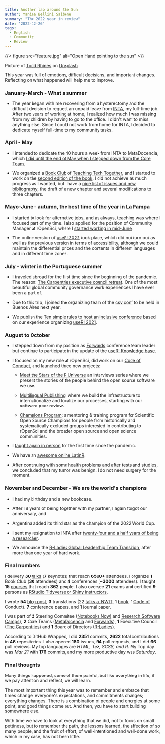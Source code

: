 ```yaml
---
title: Another lap around the Sun
author: Yanina Bellini Saibene
summary: "The 2022 year in review"
date: '2022-12-26'
tags:
  - English
  - Community
  - Review
---
```


{{< figure src="feature.jpg" alt="Open Hand pointing to the sun" >}}

Picture of <a href="https://unsplash.com/@rhinestodd?utm_source=unsplash&utm_medium=referral&utm_content=creditCopyText">Todd Rhines</a> on <a href="https://unsplash.com/es/fotos/W0jzK552m8E?utm_source=unsplash&utm_medium=referral&utm_content=creditCopyText">Unsplash</a>


This year was full of emotions, difficult decisions, and important changes. Reflecting on what happened will help me to improve.


### January-March - What a summer

* The year began with me recovering from a hysterectomy and the difficult decision to request an unpaid leave from [INTA](https://www.argentina.gob.ar/inta), my full-time job.  After two years of working at home, I realized how much I was missing from my children by having to go to the office. I didn't want to miss anything else. Since I could not work from home for INTA, I decided to dedicate myself full-time to my community tasks.

### April - May

* I intended to dedicate the 40 hours a week from INTA to MetaDocencia, which [I did until the end of May when I stepped down from the Core Team](/blog/2022-05-31-metadocencia/).

* We organized a [Book Club](/blog/2022_metadocencia_club_lectura_t3/) of [Teaching Tech Together](https://teachtogether.tech/), and I started to work on the [second edition of the book](https://github.com/yabellini/t3es2ed). I did not achieve as much progress as I wanted, but I have a [nice list of issues and new bibliography](https://github.com/gvwilson/teachtogether.tech/issues), the draft of a new chapter and several modifications to three chapters.

### Mayo-June - autumn, the best time of the year in La Pampa

* I started to look for alternative jobs, and as always, teaching was where I focused part of my time.  I also applied for the position of Community Manager at rOpenSci, where I [started working in mid-June](https://ropensci.org/blog/2022/06/21/introducing-yanina/).

* The online version of [useR! 2022](https://user2022.r-project.org/) took place, which did not turn out as well as the previous version in terms of accessibility, although we could maintain the differential prices and the contents in different languages and in different time zones.

### July - winter in the Portuguese summer

* I traveled abroad for the first time since the beginning of the pandemic.  The reason: [The Carpentries executive council retreat](https://carpentries.org/blog/2022/08/2022-executive-council-retreat/). One of the most beautiful global community governance work experiences I have ever been a part of.

* Due to this trip, I joined the organizing team of the [csv,conf](https://csvconf.com/) to be held in Buenos Aires next year.

* We publish the [Ten simple rules to host an inclusive conference](https://journals.plos.org/ploscompbiol/article?id=10.1371/journal.pcbi.1010164#sec006) based on our experience organizing [useR! 2021](https://user2021.r-project.org/).

### August to October

* I stepped down from my position as [Forwards](https://forwards.github.io/about/) conference team leader but continue to participate in the update of the [useR! Knowledge base](/project/user_knowledge_base/).

* I focused on my new role at rOpenSci, did work on our [Code of Conduct](https://ropensci.org/blog/2022/07/12/coc-update/), and launched three new projects:

  - [Meet the Stars of the R Universe](https://ropensci.org/blog/2022/11/23/r-universe-stars-1-en/) an interviews series where we present the stories of the people behind the open source software we use.

  - [Multilingual Publishing](https://ropensci.org/multilingual-publishing/): where we build the infrastructure to internationalize and localize our processes, starting with our software peer review.

  - [Champions Program](https://ropensci.org/champions/): a mentoring & training program for Scientific Open Source Champions for people from historically and systematically excluded groups interested in contributing to rOpenSci and the broader open source and open science communities.

* I [taught again in person](https://yabellini.netlify.app/courses/agri_remote_sensing/) for the first time since the pandemic.

* We have an [awesome online LatinR](https://github.com/LatinR/presentaciones-LatinR2022).

* After continuing with some health problems and after tests and studies, we concluded that my tumor was benign. I do not need surgery for the moment.


### November and December - We are the world's champions

* I had my birthday and a new bookcase.

* After 18 years of being together with my partner, I again forgot our anniversary, and

* Argentina added its third star as the champion of the 2022 World Cup.

* I sent my resignation to INTA after [twenty-four and a half years of being a researcher](blog/2022-12-21-inta/).  

* We announce the [R-Ladies Global Leadership Team Transition](https://blog.rladies.org/post/2022-11-18-global-leadership-team-transition/), after more than one year of hard work.

### Final numbers

I delivery **30** [talks](/talk/) (**7** keynotes) that reach **6500+** attendees. I organize **1** Book Club (**30** attendees) and **4** conferences (**~3000** attendees). I taught **15** [courses](/courses/) that reach **362** people. I also oversee **21** exams and certified **9** persons as [RStudio Tidyverse or Shiny instructors](https://education.rstudio.com/trainers/).  

I wrote **54** [blog post](/blog/), **3** translations (22 [talks at NWIT](https://neverworkintheory.org/), 1 [book](/project/rml_es/), 1 [Code of Conduct](https://ropensci.org/codigo-de-conducta/)), **7** conference papers, and **1** journal paper.

I was part of **2** Steering Commitee ([Notebooks Now!](https://data.agu.org/notebooks-now/) and [Research Software Camps](https://www.software.ac.uk/research-software-camps)), **2** Core Teams ([MetaDocencia](https://www.metadocencia.org/) and [Forwards](https://forwards.github.io/about/)), **1** Executive Council ([The Carpentries](https://carpentries.org/)) and **1** Board of Directors ([R-Ladies](https://rladies.org/)).

According to GitHub Wrapped, I did **2351** commits, **2622** total contributions in **46** repositories. I also opened **180** issues, **94** pull requests, and I did **66** pull reviews. My top languages are _HTML, TeX, SCSS, and R_. My Top day was _Mar 21_ with **176** commits, and my more productive day was _Saturday_.  


### Final thoughts

Many things happened, some of them painful, but like everything in life, if we pay attention and reflect, we will learn.

The most important thing this year was to remember and embrace that times change, everyone's expectations, and commitments changes; everything changes.  There is a combination of people and energies at some point, and good things come out. And then, you have to start building somewhere else.

With time we have to look at everything that we did, not to focus on small pettiness, but to remember the path, the lessons learned, the affection of so many people, and the fruit of effort, of well-intentioned and well-done work, which in my case, has not been little.
